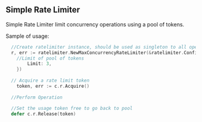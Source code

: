 <h2>Simple Rate Limiter</h2>


Simple Rate Limiter limit concurrency operations using a pool of tokens. 

Sample of usage: 
```go
  //Create ratelimiter instance, should be used as singleton to all operations
  r, err := ratelimiter.NewMaxConcurrencyRateLimiter(&ratelimiter.Config{
    //Limit of pool of tokens
		Limit: 3,
	})
  
  // Acquire a rate limit token
	token, err := c.r.Acquire()
  
  //Perform Operation
  
  //Set the usage token free to go back to pool
  defer c.r.Release(token)
```
